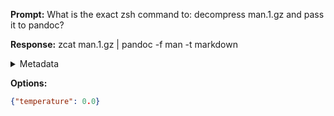 **Prompt:**
What is the exact zsh command to: decompress man.1.gz and pass it to pandoc?


**Response:**
zcat man.1.gz | pandoc -f man -t markdown

<details><summary>Metadata</summary>

- Duration: 771 ms
- Datetime: 2023-08-28T17:58:05.585902
- Model: gpt-3.5-turbo-0613

</details>

**Options:**
```json
{"temperature": 0.0}
```

